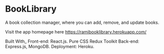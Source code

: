 # BookLibrary

A book collection manager, where you can add, remove, and update books.

Visit the app homepage here https://ramibooklibrary.herokuapp.com/

Built With_
Front-end: React.js. Pure CSS Redux Toolkit
Back-end: Express.js, MongoDB.
Deployment: Heroku.
